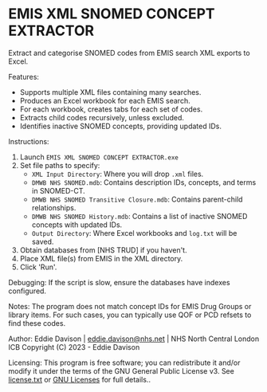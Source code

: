 
EMIS XML SNOMED CONCEPT EXTRACTOR
===================================
Extract and categorise SNOMED codes from EMIS search XML exports to Excel.

Features:
- Supports multiple XML files containing many searches.
- Produces an Excel workbook for each EMIS search.
- For each workbook, creates tabs for each set of codes.
- Extracts child codes recursively, unless excluded.
- Identifies inactive SNOMED concepts, providing updated IDs.

Instructions:
1. Launch `EMIS XML SNOMED CONCEPT EXTRACTOR.exe`
2. Set file paths to specify:
    - `XML Input Directory`: Where you will drop `.xml` files.
    - `DMWB NHS SNOMED.mdb`: Contains description IDs, concepts, and terms in SNOMED-CT.
    - `DMWB NHS SNOMED Transitive Closure.mdb`: Contains parent-child relationships.
    - `DMWB NHS SNOMED History.mdb`: Contains a list of inactive SNOMED concepts with updated IDs.
    - `Output Directory`: Where Excel workbooks and `log.txt` will be saved.
3. Obtain databases from [NHS TRUD] if you haven't.
4. Place XML file(s) from EMIS in the XML directory.
5. Click 'Run'.

Debugging:
If the script is slow, ensure the databases have indexes configured.

Notes:
The program does not match concept IDs for EMIS Drug Groups or library items. For such cases, you can typically use QOF or PCD refsets to find these codes.

Author:
Eddie Davison | eddie.davison@nhs.net | NHS North Central London ICB
Copyright (C) 2023 - Eddie Davison

Licensing:
This program is free software; you can redistribute it and/or modify it under the terms of the GNU General Public License v3. See [license.txt](./license.txt) or [GNU Licenses](https://www.gnu.org/licenses/) for full details..

